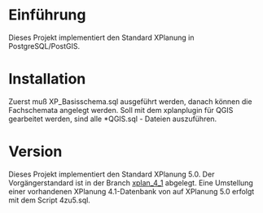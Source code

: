 # Einführung

Dieses Projekt implementiert den Standard XPlanung in PostgreSQL/PostGIS.

# Installation

Zuerst muß XP_Basisschema.sql ausgeführt werden, danach können die Fachschemata angelegt werden.
Soll mit dem xplanplugin für QGIS gearbeitet werden, sind alle *QGIS.sql - Dateien auszuführen.

# Version

Dieses Projekt implementiert den Standard XPlanung 5.0. Der Vorgängerstandard ist in der Branch
[xplan_4_1](https://github.com/bstroebl/xplanPostGIS/tree/xplan_4_1) abgelegt. Eine Umstellung einer vorhandenen XPlanung 4.1-Datenbank von auf XPlanung 5.0 erfolgt mit dem Script 4zu5.sql.

